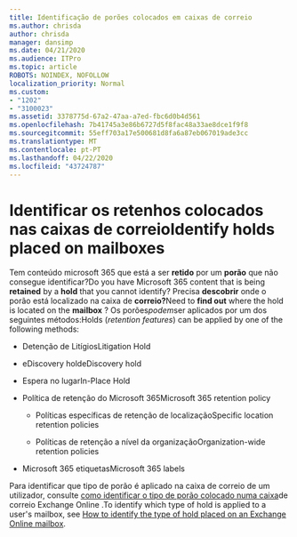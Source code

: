 ```yaml
---
title: Identificação de porões colocados em caixas de correio
ms.author: chrisda
author: chrisda
manager: dansimp
ms.date: 04/21/2020
ms.audience: ITPro
ms.topic: article
ROBOTS: NOINDEX, NOFOLLOW
localization_priority: Normal
ms.custom:
- "1202"
- "3100023"
ms.assetid: 3378775d-67a2-47aa-a7ed-fbc6d0b4d561
ms.openlocfilehash: 7b41745a3e86b6727d5f8fac48a33ae8dce1f9f8
ms.sourcegitcommit: 55eff703a17e500681d8fa6a87eb067019ade3cc
ms.translationtype: MT
ms.contentlocale: pt-PT
ms.lasthandoff: 04/22/2020
ms.locfileid: "43724787"
---
```

# <a name="identify-holds-placed-on-mailboxes"></a><span data-ttu-id="ba11f-102">Identificar os retenhos colocados nas caixas de correio</span><span class="sxs-lookup"><span data-stu-id="ba11f-102">Identify holds placed on mailboxes</span></span>

<span data-ttu-id="ba11f-103">Tem conteúdo microsoft 365 que está a ser **retido** por um **porão** que não consegue identificar?</span><span class="sxs-lookup"><span data-stu-id="ba11f-103">Do you have Microsoft 365 content that is being **retained** by a **hold** that you cannot identify?</span></span> <span data-ttu-id="ba11f-104">Precisa **descobrir** onde o porão está localizado na caixa de **correio?**</span><span class="sxs-lookup"><span data-stu-id="ba11f-104">Need to **find out** where the hold is located on the **mailbox** ?</span></span> <span data-ttu-id="ba11f-105">Os porões*podem*ser aplicados por um dos seguintes métodos:</span><span class="sxs-lookup"><span data-stu-id="ba11f-105">Holds (*retention features*) can be applied by one of the following methods:</span></span>
  
- <span data-ttu-id="ba11f-106">Detenção de Litígios</span><span class="sxs-lookup"><span data-stu-id="ba11f-106">Litigation Hold</span></span>

- <span data-ttu-id="ba11f-107">eDiscovery hold</span><span class="sxs-lookup"><span data-stu-id="ba11f-107">eDiscovery hold</span></span>

- <span data-ttu-id="ba11f-108">Espera no lugar</span><span class="sxs-lookup"><span data-stu-id="ba11f-108">In-Place Hold</span></span>

- <span data-ttu-id="ba11f-109">Política de retenção do Microsoft 365</span><span class="sxs-lookup"><span data-stu-id="ba11f-109">Microsoft 365 retention policy</span></span> 

  - <span data-ttu-id="ba11f-110">Políticas específicas de retenção de localização</span><span class="sxs-lookup"><span data-stu-id="ba11f-110">Specific location retention policies</span></span>

  - <span data-ttu-id="ba11f-111">Políticas de retenção a nível da organização</span><span class="sxs-lookup"><span data-stu-id="ba11f-111">Organization-wide retention policies</span></span>

- <span data-ttu-id="ba11f-112">Microsoft 365 etiquetas</span><span class="sxs-lookup"><span data-stu-id="ba11f-112">Microsoft 365 labels</span></span>

<span data-ttu-id="ba11f-113">Para identificar que tipo de porão é aplicado na caixa de correio de um utilizador, consulte [como identificar o tipo de porão colocado numa caixa](https://docs.microsoft.com/office365/securitycompliance/identify-a-hold-on-an-exchange-online-mailbox)de correio Exchange Online .</span><span class="sxs-lookup"><span data-stu-id="ba11f-113">To identify which type of hold is applied to a user's mailbox, see [How to identify the type of hold placed on an Exchange Online mailbox](https://docs.microsoft.com/office365/securitycompliance/identify-a-hold-on-an-exchange-online-mailbox).</span></span>
